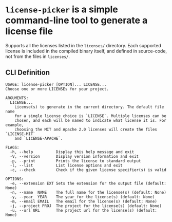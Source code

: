 # `license-picker` is a simple command-line tool to generate a license file

Supports all the licenses listed in the `licenses/` directory. Each supported
license is included in the compiled binary itself, and defined in source-code,
not from the files in `licenses/`.

## CLI Definition

```
USAGE: license-picker [OPTION]... LICENSE...
Choose one or more LICENSEs for your project.

ARGUMENTS:
  LICENSE...
    License(s) to generate in the current directory. The default file name
    for a single license choice is `LICENSE`. Multiple licenses can be
    chosen, and each will be named to indicate what license it is. For example,
    choosing the MIT and Apache 2.0 licenses will create the files `LICENSE-MIT`
    and `LICENSE-APACHE`.

FLAGS:
  -h, --help          Display this help message and exit
  -V, --version       Display version information and exit
  -p, --print         Prints the license to standard output
  -l, --list          List license options and exit
  -c, --check         Check if the given license specifier(s) is valid

OPTIONS:
  -e, --extension EXT Sets the extension for the output file (default: None)
  -n, --name  NAME    The full name for the license(s) (default: None)
  -y, --year  YEAR    The year for the license(s) (default: None)
  -m, --email EMAIL   The email for the license(s) (default: None)
  -j, --project PROJ  The project for the license(s) (default: None)
  -u, --url URL       The project url for the license(s) (default: None)
```
